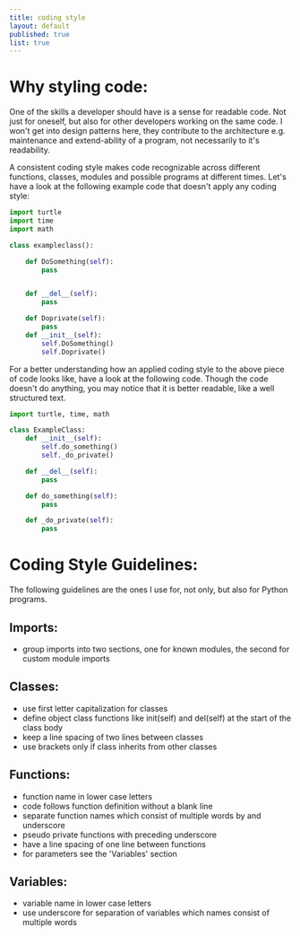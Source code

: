 ```yaml
---
title: coding style
layout: default
published: true
list: true
---
```

# Why styling code:
One of the skills a developer should have is a sense for readable code. Not just for oneself, but also for other developers working on the same code. I won't get into design patterns here, they contribute to the architecture e.g. maintenance and extend-ability of a program, not necessarily to it's readability.

A consistent coding style makes code recognizable across different functions, classes, modules and possible programs at different times. Let's have a look at the following example code that doesn't apply any coding style:

```python
import turtle
import time
import math

class exampleclass():

    def DoSomething(self):
        pass


    def __del__(self):
        pass

    def Doprivate(self):
        pass
    def __init__(self):
        self.DoSomething()
        self.Doprivate()
```


For a better understanding how an applied coding style to the above piece of code looks like, have a look at the following code. Though the code doesn't do anything, you may notice that it is better readable, like a well structured text.

```python
import turtle, time, math

class ExampleClass:
    def __init__(self):
        self.do_something()
        self._do_private()

    def __del__(self):
        pass

    def do_something(self):
        pass

    def _do_private(self):
        pass
```


# Coding Style Guidelines:
The following guidelines are the ones I use for, not only, but also for Python programs.

## Imports:
* group imports into two sections, one for known modules, the second for custom module imports
## Classes:
* use first letter capitalization for classes
* define object class functions like init(self) and del(self) at the start of the class body
* keep a line spacing of two lines between classes
* use brackets only if class inherits from other classes
## Functions:
* function name in lower case letters
* code follows function definition without a blank line
* separate function names which consist of multiple words by and underscore
* pseudo private functions with preceding underscore
* have a line spacing of one line between functions
* for parameters see the 'Variables' section
## Variables:
* variable name in lower case letters
* use underscore for separation of variables which names consist of multiple words
